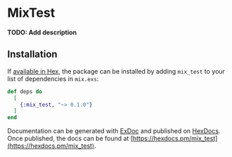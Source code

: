# MixTest

**TODO: Add description**

## Installation

If [available in Hex](https://hex.pm/docs/publish), the package can be installed
by adding `mix_test` to your list of dependencies in `mix.exs`:

```elixir
def deps do
  [
    {:mix_test, "~> 0.1.0"}
  ]
end
```

Documentation can be generated with [ExDoc](https://github.com/elixir-lang/ex_doc)
and published on [HexDocs](https://hexdocs.pm). Once published, the docs can
be found at [https://hexdocs.pm/mix_test](https://hexdocs.pm/mix_test).


